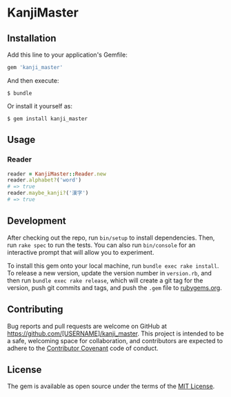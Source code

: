 # KanjiMaster

## Installation

Add this line to your application's Gemfile:

```ruby
gem 'kanji_master'
```

And then execute:

    $ bundle

Or install it yourself as:

    $ gem install kanji_master

## Usage

### Reader

```ruby
reader = KanjiMaster::Reader.new
reader.alphabet?('word')
# => true
reader.maybe_kanji?('漢字')
# => true
```

## Development

After checking out the repo, run `bin/setup` to install dependencies. Then, run `rake spec` to run the tests. You can also run `bin/console` for an interactive prompt that will allow you to experiment.

To install this gem onto your local machine, run `bundle exec rake install`. To release a new version, update the version number in `version.rb`, and then run `bundle exec rake release`, which will create a git tag for the version, push git commits and tags, and push the `.gem` file to [rubygems.org](https://rubygems.org).

## Contributing

Bug reports and pull requests are welcome on GitHub at https://github.com/[USERNAME]/kanji_master. This project is intended to be a safe, welcoming space for collaboration, and contributors are expected to adhere to the [Contributor Covenant](http://contributor-covenant.org) code of conduct.


## License

The gem is available as open source under the terms of the [MIT License](http://opensource.org/licenses/MIT).
